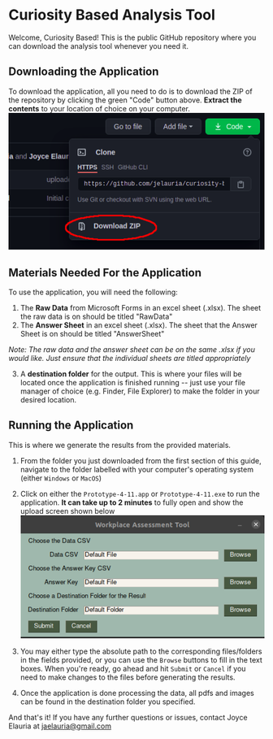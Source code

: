 # Curiosity Based Analysis Tool

Welcome, Curiosity Based! This is the public GitHub repository where you can download the analysis tool whenever you need it.

## Downloading the Application
To download the application, all you need to do is to download the ZIP of the repository by clicking the green "Code" button above. **Extract the contents** to your location of choice on your computer.
![A screenshot of the button you need to click to download the application](./imgs/git.png)

## Materials Needed For the Application
To use the application, you will need the following:
1. The **Raw Data** from Microsoft Forms in an excel sheet (.xlsx). The sheet the raw data is on should be titled "RawData"
2. The **Answer Sheet** in an excel sheet (.xlsx). The sheet that the Answer Sheet is on should be titled "AnswerSheet"

_Note: The raw data and the answer sheet can be on the same .xlsx if you would like. Just ensure that the individual sheets are titled appropriately_ 

3. A **destination folder** for the output. This is where your files will be located once the application is finished running -- just use your file manager of choice (e.g. Finder, File Explorer) to make the folder in your desired location.

## Running the Application
This is where we generate the results from the provided materials.

1. From the folder you just downloaded from the first section of this guide, navigate to the folder labelled with your computer's operating system (either `Windows` or `MacOS`)
2. Click on either the `Prototype-4-11.app` or `Prototype-4-11.exe` to run the application. **It can take up to 2 minutes** to fully open and show the upload screen shown below
![A screenshot of the button you need to click to download the application](./imgs/tool.png)

3. You may either type the absolute path to the corresponding files/folders in the fields provided, or you can use the `Browse` buttons to fill in the text boxes. When you're ready, go ahead and hit `Submit` or `Cancel` if you need to make changes to the files before generating the results.
4. Once the application is done processing the data, all pdfs and images can be found in the destination folder you specified.

And that's it! If you have any further questions or issues, contact Joyce Elauria at jaelauria@gmail.com
